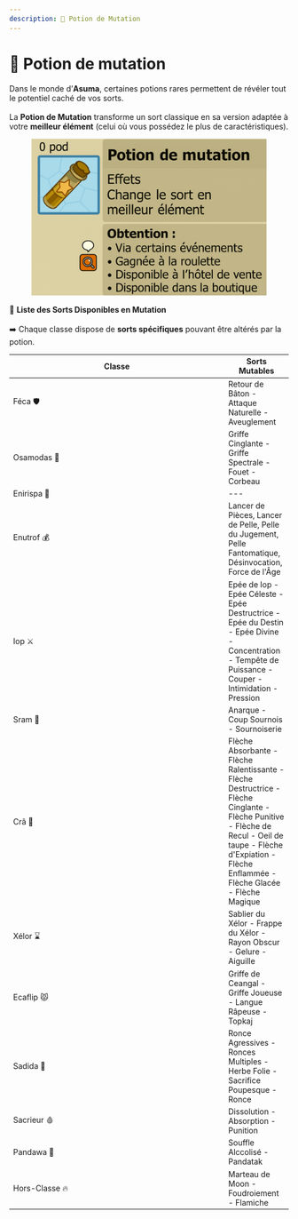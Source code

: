 ```yaml
---
description: 🧪 Potion de Mutation
---
```


# 🧴 Potion de mutation

Dans le monde d’**Asuma**, certaines potions rares permettent de révéler tout le potentiel caché de vos sorts.\
\
La **Potion de Mutation** transforme un sort classique en sa version adaptée à votre **meilleur élément** (celui où vous possédez le plus de caractéristiques).

<div data-full-width="false"><figure><img src="../.gitbook/assets/image (2).png" alt=""><figcaption></figcaption></figure></div>

📜 **Liste des Sorts Disponibles en Mutation**\
\
➡️ Chaque classe dispose de **sorts spécifiques** pouvant être altérés par la potion.

<table><thead><tr><th width="374">Classe</th><th>Sorts Mutables</th></tr></thead><tbody><tr><td>Féca 🛡️</td><td>Retour de Bâton - Attaque Naturelle - Aveuglement</td></tr><tr><td>Osamodas 🐗</td><td>Griffe Cinglante - Griffe Spectrale - Fouet - Corbeau</td></tr><tr><td>Enirispa 💓</td><td>---</td></tr><tr><td>Enutrof 💰</td><td>Lancer de Pièces, Lancer de Pelle, Pelle du Jugement, Pelle Fantomatique, Désinvocation, Force de l'Âge</td></tr><tr><td>Iop ⚔️</td><td>Epée de Iop - Epée Céleste - Epée Destructrice - Epée du Destin - Epée Divine - Concentration - Tempête de Puissance - Couper - Intimidation - Pression</td></tr><tr><td>Sram 👿</td><td>Anarque - Coup Sournois - Sournoiserie</td></tr><tr><td>Crâ 🏹</td><td>Flèche Absorbante - Flèche Ralentissante - Flèche Destructrice - Flèche Cinglante - Flèche Punitive - Flèche de Recul - Oeil de taupe - Flèche d'Expiation - Flèche Enflammée - Flèche Glacée - Flèche Magique</td></tr><tr><td>Xélor ⌛</td><td>Sablier du Xélor - Frappe du Xélor - Rayon Obscur - Gelure - Aiguille</td></tr><tr><td>Ecaflip 😾</td><td>Griffe de Ceangal - Griffe Joueuse - Langue Râpeuse - Topkaj</td></tr><tr><td>Sadida 🌳</td><td>Ronce Agressives - Ronces Multiples - Herbe Folie - Sacrifice Poupesque - Ronce</td></tr><tr><td>Sacrieur 🩸</td><td>Dissolution - Absorption - Punition</td></tr><tr><td>Pandawa 🍻</td><td>Souffle Alccolisé - Pandatak</td></tr><tr><td>Hors-Classe 🔥</td><td>Marteau de Moon - Foudroiement - Flamiche</td></tr></tbody></table>

